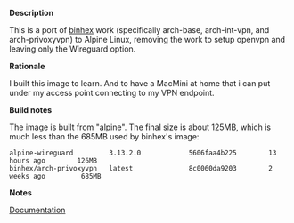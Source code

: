**Description**

This is a port of [binhex](https://github.com/binhex/) work (specifically arch-base, arch-int-vpn, and arch-privoxyvpn) to Alpine Linux, removing the work to setup openvpn and leaving only the Wireguard option.

**Rationale**

I built this image to learn. And to have a MacMini at home that i can put under my access point connecting to my VPN endpoint.

**Build notes**

The image is built from "alpine". The final size is about 125MB, which is much less than the 685MB used by binhex's image:

```
alpine-wireguard         3.13.2.0            5606faa4b225        13 hours ago        126MB
binhex/arch-privoxyvpn   latest              8c0060da9203        2 weeks ago         685MB
```

**Notes**

[Documentation](https://github.com/binhex/documentation)
